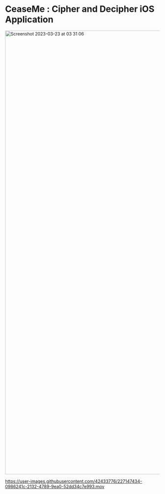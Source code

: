 # CeaseMe : Cipher and Decipher iOS Application

<img width="1440" alt="Screenshot 2023-03-23 at 03 31 06" src="https://user-images.githubusercontent.com/42433776/227147558-a287175c-6410-4944-9dcd-c5b6c2866785.png">

https://user-images.githubusercontent.com/42433776/227147434-0986241c-2132-4789-9ea0-52dd34c7e993.mov
